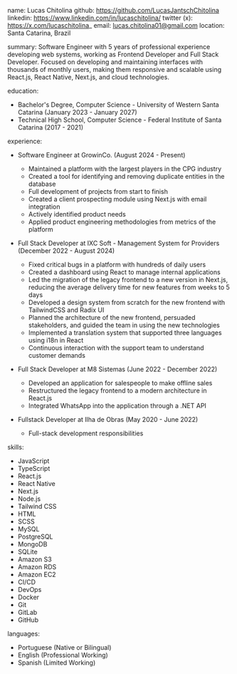 name: Lucas Chitolina
github: https://github.com/LucasJantschChitolina
linkedin: https://www.linkedin.com/in/lucaschitolina/
twitter (x): https://x.com/lucaschitolina_
email: lucas.chitolina01@gmail.com
location: Santa Catarina, Brazil

summary: Software Engineer with 5 years of professional experience developing web systems, working as Frontend Developer and Full Stack Developer. Focused on developing and maintaining interfaces with thousands of monthly users, making them responsive and scalable using React.js, React Native, Next.js, and cloud technologies.

education:

- Bachelor's Degree, Computer Science - University of Western Santa Catarina (January 2023 - January 2027)
- Technical High School, Computer Science - Federal Institute of Santa Catarina (2017 - 2021)

experience:

- Software Engineer at GrowinCo. (August 2024 - Present)
  - Maintained a platform with the largest players in the CPG industry
  - Created a tool for identifying and removing duplicate entities in the database
  - Full development of projects from start to finish
  - Created a client prospecting module using Next.js with email integration
  - Actively identified product needs
  - Applied product engineering methodologies from metrics of the platform

- Full Stack Developer at IXC Soft - Management System for Providers (December 2022 - August 2024)
  - Fixed critical bugs in a platform with hundreds of daily users
  - Created a dashboard using React to manage internal applications
  - Led the migration of the legacy frontend to a new version in Next.js, reducing the average delivery time for new features from weeks to 5 days
  - Developed a design system from scratch for the new frontend with TailwindCSS and Radix UI
  - Planned the architecture of the new frontend, persuaded stakeholders, and guided the team in using the new technologies
  - Implemented a translation system that supported three languages using i18n in React
  - Continuous interaction with the support team to understand customer demands

- Full Stack Developer at M8 Sistemas (June 2022 - December 2022)
  - Developed an application for salespeople to make offline sales
  - Restructured the legacy frontend to a modern architecture in React.js
  - Integrated WhatsApp into the application through a .NET API

- Fullstack Developer at Ilha de Obras (May 2020 - June 2022)
  - Full-stack development responsibilities

skills:

- JavaScript
- TypeScript
- React.js
- React Native
- Next.js
- Node.js
- Tailwind CSS
- HTML
- SCSS
- MySQL
- PostgreSQL
- MongoDB
- SQLite
- Amazon S3
- Amazon RDS
- Amazon EC2
- CI/CD
- DevOps
- Docker
- Git
- GitLab
- GitHub

languages:

- Portuguese (Native or Bilingual)
- English (Professional Working)
- Spanish (Limited Working)
